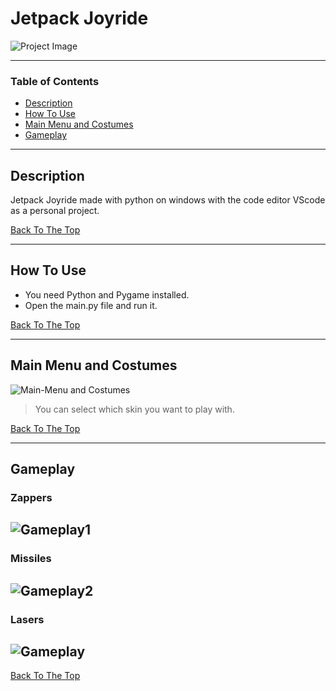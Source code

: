 # Jetpack Joyride

![Project Image](https://i.postimg.cc/c6G4jKVt/main-menu-bg.png)

> 

---

### Table of Contents

- [Description](#description)
- [How To Use](#how-to-use)
- [Main Menu and Costumes](#Main-Menu-and-Costumes)
- [Gameplay](#Gameplay)


---

## Description

Jetpack Joyride made with python on windows with the code editor VScode as a personal project.

[Back To The Top](#Jetpack-Joyride)

---

## How To Use

- You need Python and Pygame installed.
- Open the main.py file and run it.


[Back To The Top](#Jetpack-Joyride)

---

## Main Menu and Costumes
![Main-Menu and Costumes](https://media.giphy.com/media/KUOqAKYhyJcVqIvOep/giphy.gif)
> You can select which skin you want to play with.


[Back To The Top](#Jetpack-Joyride)

---

## Gameplay
### Zappers
![Gameplay1](https://media.giphy.com/media/DZWAGHMAitdVFODzxb/giphy-downsized-large.gif)
--
### Missiles
![Gameplay2](https://media.giphy.com/media/ciIOgnPOS1LGQDiYwt/giphy.gif)
--
### Lasers
![Gameplay](https://media.giphy.com/media/avE4abuwGljzip49F2/giphy.gif)
--

[Back To The Top](#Jetpack-Joyride)
